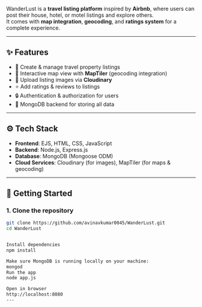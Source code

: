 WanderLust is a **travel listing platform** inspired by **Airbnb**, where users can post their house, hotel, or motel listings and explore others.  
It comes with **map integration**, **geocoding**, and **ratings system** for a complete experience.

---

## ✨ Features

- 🏡 Create & manage travel property listings  
- 📍 Interactive map view with **MapTiler** (geocoding integration)  
- 📸 Upload listing images via **Cloudinary**  
- ⭐ Add ratings & reviews to listings  
- 🔒 Authentication & authorization for users  
- 📂 MongoDB backend for storing all data  

---

## ⚙️ Tech Stack

- **Frontend**: EJS, HTML, CSS, JavaScript  
- **Backend**: Node.js, Express.js  
- **Database**: MongoDB (Mongoose ODM)  
- **Cloud Services**: Cloudinary (for images), MapTiler (for maps & geocoding)  

---

## 🚀 Getting Started

### 1. Clone the repository
```bash
git clone https://github.com/avinavkumar0045/WanderLust.git
cd WanderLust


Install dependencies
npm install

Make sure MongoDB is running locally on your machine:
mongod
Run the app
node app.js

Open in browser
http://localhost:8080   
---




  
